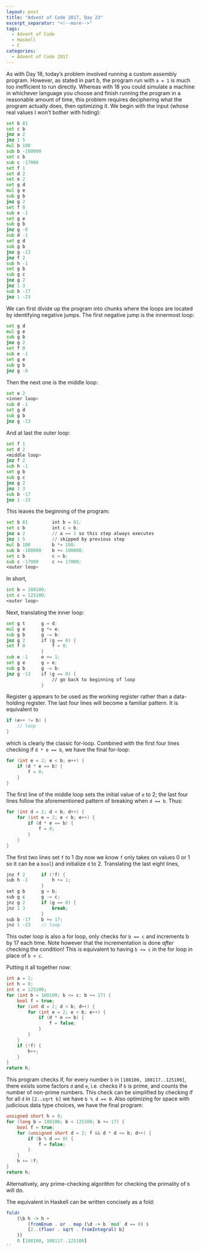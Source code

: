 ```yaml
---
layout: post
title: "Advent of Code 2017, Day 23"
excerpt_separator: "<!--more-->"
tags:
  - Advent of Code
  - Haskell
  - C
categories:
  - Advent of Code 2017
---
```


As with Day 18, today’s problem involved running a custom assembly program. However, as stated in part b, the program run with `a = 1` is much too inefficient to run directly. Whereas with 18 you could simulate a machine in whichever language you choose and finish running the program in a reasonable amount of time, this problem requires deciphering what the program actually does, then optimizing it. We begin with the input (whose real values I won’t bother with hiding):

```asm
set b 81
set c b
jnz a 2
jnz 1 5
mul b 100
sub b -100000
set c b
sub c -17000
set f 1
set d 2
set e 2
set g d
mul g e
sub g b
jnz g 2
set f 0
sub e -1
set g e
sub g b
jnz g -8
sub d -1
set g d
sub g b
jnz g -13
jnz f 2
sub h -1
set g b
sub g c
jnz g 2
jnz 1 3
sub b -17
jnz 1 -23
```

We can first divide up the program into chunks where the loops are located by identifying negative jumps. The first negative jump is the innermost loop:

```asm
set g d
mul g e
sub g b
jnz g 2
set f 0
sub e -1
set g e
sub g b
jnz g -8
```

Then the next one is the middle loop:

```asm
set e 2
<inner loop>
sub d -1
set g d
sub g b
jnz g -13
```

And at last the outer loop:

```asm
set f 1
set d 2
<middle loop>
jnz f 2
sub h -1
set g b
sub g c
jnz g 2
jnz 1 3
sub b -17
jnz 1 -23
```

This leaves the beginning of the program:

```asm
set b 81         int b = 81;
set c b          int c = b;
jnz a 2          // a == 1 so this step always executes
jnz 1 5          // skipped by previous step
mul b 100        b *= 100;
sub b -100000    b += 100000;
set c b          c = b;
sub c -17000     c += 17000;
<outer loop>
```

In short,

```asm
int b = 108100;
int c = 125100;
<outer loop>
```

Next, translating the inner loop:

```asm
set g t      g = d;
mul g e      g *= e;
sub g b      g -= b;
jnz g 2      if (g == 0) {
set f 0          f = 0;
             }
sub e -1     e += 1;
set g e      g = e;
sub g b      g -= b;
jnz g -13    if (g == 0) {
                 // go back to beginning of loop
             }
```

Register g appears to be used as the working register rather than a data-holding register. The last four lines will become a familiar pattern. It is equivalent to

```c
if (e++ != b) {
    // loop
}
```

which is clearly the classic for-loop. Combined with the first four lines checking if `d * e == b`, we have the final for-loop:

```c
for (int e = 2; e < b; e++) {
    if (d * e == b) {
        f = 0;
    }
}
```

The first line of the middle loop sets the initial value of `e` to 2; the last four lines follow the aforementioned pattern of breaking when `d == b`. Thus:

```c
for (int d = 2; d < b; d++) {
    for (int e = 2; e < b; e++) {
        if (d * e == b) {
            f = 0;
        }
    }
}
```

The first two lines set `f` to 1 (by now we know `f` only takes on values 0 or 1 so it can be a `bool`) and initialize `d` to 2. Translating the last eight lines,

```c
jnz f 2      if (!f) {
sub h -1         h += 1;
             }
set g b      g = b;
sub g c      g -= c;
jnz g 2      if (g == 0) {
jnz 1 3          break;
             }
sub b -17    b += 17;
jnz 1 -23    // loop
```

This outer loop is also a for loop, only checks for `b == c` and increments b by 17 each time. Note however that the incrementation is done *after* checking the condition! This is equivalent to having `b <= c` in the for loop in place of `b < c`.

Putting it all together now:

```c
int a = 1;
int h = 0;
int c = 125100;
for (int b = 108100; b <= c; b += 17) {
    bool f = true;
    for (int d = 2; d < b; d++) {
        for (int e = 2; e < b; e++) {
            if (d * e == b) {
                f = false;
            }
        }
    }
    if (!f) {
        h++;
    }
}
return h;
```

This program checks if, for every number `b` in `[108100, 108117..125100]`, there exists some factors `d` and `e`, i.e. checks if `b` is prime, and counts the number of non-prime numbers. This check can be simplified by checking if for all `d` in `[2..sqrt b]` we have `b % d == 0`. Also optimizing for space with judicious data type choices, we have the final program:

```c
unsigned short h = 0;
for (long b = 108100; b < 125100; b += 17) {
    bool f = true;
    for (unsigned short d = 2; f && d * d <= b; d++) {
        if (b % d == 0) {
            f = false;
        }
    }
    h += !f;
}
return h;
```

Alternatively, any prime-checking algorithm for checking the primality of `b` will do.

The equivalent in Haskell can be written concisely as a fold:

```haskell
foldr 
    (\b h -> h + 
        (fromEnum . or . map (\d -> b `mod` d == 0) $ 
        [2..(floor . sqrt . fromIntegral) b]
    )) 
    0 [108100, 108117..125100]
``
